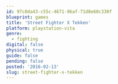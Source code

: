 ```yaml
---
id: 97c0da43-c55c-4671-96af-71d0e60c330f
blueprint: games
title: 'Street Fighter X Tekken'
platform: playstation-vita
genre:
  - fighting
digital: false
physical: true
guide: false
pending: false
posted: '2016-02-13'
slug: street-fighter-x-tekken
---
```

